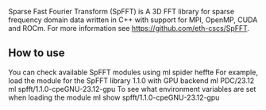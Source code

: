 Sparse Fast Fourier Transform (SpFFT) is A 3D FFT library for sparse frequency domain data written in C++ with support for MPI, OpenMP, CUDA and ROCm. For more information see https://github.com/eth-cscs/SpFFT.

## How to use

You can check available SpFFT modules using
ml spider heffte
For example, load the module for the SpFFT library 1.1.0 with GPU backend
ml PDC/23.12
ml spfft/1.1.0-cpeGNU-23.12-gpu
To see what environment variables are set when loading the module
ml show spfft/1.1.0-cpeGNU-23.12-gpu
